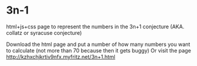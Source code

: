 # 3n-1
html+js+css page to represent the numbers in the 3n+1 conjecture (AKA. collatz or syracuse conjecture)


Download the html page and put a number of how many numbers you want to calculate (not more than 70 because then it gets buggy)
Or visit the page http://kzhxchjkrtiv9nfx.myfritz.net/3n+1.html
